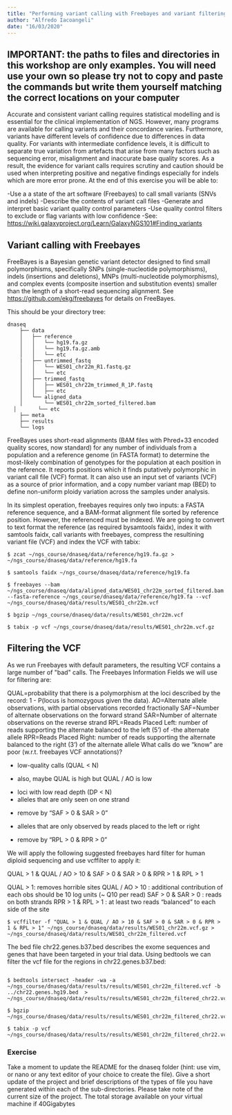 ```yaml
---
title: "Performing variant calling with Freebayes and variant filtering with vcflib"
author: "Alfredo Iacoangeli"
date: "16/03/2020"
---
```


## IMPORTANT: the paths to files and directories in this workshop are only examples. You will need use your own so please try not to copy and paste the commands but write them yourself matching the correct locations on your computer


Accurate and consistent variant calling requires statistical modelling and is essential for the clinical implementation of NGS. However, many programs are available for calling variants and their concordance varies. Furthermore, variants have different levels of confidence due to differences in data quality. For variants with intermediate confidence levels, it is difficult to separate true variation from artefacts that arise from many factors such as sequencing error, misalignment and inaccurate base quality scores. As a result, the evidence for variant calls requires scrutiny and caution should be used when interpreting positive and negative findings especially for indels which are more error prone. At the end of this exercise you will be able to:

-Use a a state of the art software (Freebayes) to call small variants (SNVs and indels)
-Describe the contents of variant call files
-Generate and interpret basic variant quality control parameters
-Use quality control filters to exclude or flag variants with low confidence
-See: https://wiki.galaxyproject.org/Learn/GalaxyNGS101#Finding_variants

## Variant calling with Freebayes


FreeBayes is a Bayesian genetic variant detector designed to find small polymorphisms, specifically SNPs (single-nucleotide polymorphisms), indels (insertions and deletions), MNPs (multi-nucleotide polymorphisms), and complex events (composite insertion and substitution events) smaller than the length of a short-read sequencing alignment. See https://github.com/ekg/freebayes for details on FreeBayes.

This should be your directory tree:

```
dnaseq
	├── data
	│   ├── reference
	│   │   └── hg19.fa.gz
	│   │   └── hg19.fa.gz.amb
	│   │   └── etc
 	|   ├── untrimmed_fastq
	│   │   └── WES01_chr22m_R1.fastq.gz
	│   │   └── etc
	│   ├── trimmed_fastq
	│   │   ├── WES01_chr22m_trimmed_R_1P.fastq
	│   │   ├── etc     
	│   └── aligned_data
	│       └── WES01_chr22m_sorted_filtered.bam
  │       └── etc
	├── meta
	├── results
	└── logs
```

FreeBayes uses short-read alignments (BAM files with Phred+33 encoded quality scores, now standard) for any number of individuals from a population and a reference genome (in FASTA format) to determine the most-likely combination of genotypes for the population at each position in the reference. It reports positions which it finds putatively polymorphic in variant call file (VCF) format. It can also use an input set of variants (VCF) as a source of prior information, and a copy number variant map (BED) to define non-uniform ploidy variation across the samples under analysis.

In its simplest operation, freebayes requires only two inputs: a FASTA reference sequence, and a BAM-format alignment file sorted by reference position. However, the referenced must be indexed. We are going to convert to text format the reference (as required bysamtools faidx), index it with samtools faidx, call variants with freebayes, compress the resultining variant file (VCF) and index the VCF with tabix:

```
$ zcat ~/ngs_course/dnaseq/data/reference/hg19.fa.gz > ~/ngs_course/dnaseq/data/reference/hg19.fa 

$ samtools faidx ~/ngs_course/dnaseq/data/reference/hg19.fa

$ freebayes --bam ~/ngs_course/dnaseq/data/aligned_data/WES01_chr22m_sorted_filtered.bam --fasta-reference ~/ngs_course/dnaseq/data/reference/hg19.fa --vcf ~/ngs_course/dnaseq/data/results/WES01_chr22m.vcf

$ bgzip ~/ngs_course/dnaseq/data/results/WES01_chr22m.vcf

$ tabix -p vcf ~/ngs_course/dnaseq/data/results/WES01_chr22m.vcf.gz

```


## Filtering the VCF

As we run Freebayes with default parameters, the resulting VCF contains a large number of "bad" calls. The Freebayes Information Fields we will use for filtering are:

QUAL=probability that there is a polymorphism at the loci described by the record: 1 - P(locus is homozygous given the data).
AO=Alternate allele observations, with partial observations recorded fractionally
SAF=Number of alternate observations on the forward strand
SAR=Number of alternate observations on the reverse strand
RPL=Reads Placed Left: number of reads supporting the alternate balanced to the left (5’) of -the alternate allele
RPR=Reads Placed Right: number of reads supporting the alternate balanced to the right (3’) of the alternate allele
What calls do we “know” are poor (w.r.t. freebayes VCF annotations)?
- low-quality calls (QUAL < N)
+ also, maybe QUAL is high but QUAL / AO is low
- loci with low read depth (DP < N)
- alleles that are only seen on one strand
+ remove by “SAF > 0 & SAR > 0”
- alleles that are only observed by reads placed to the left or right
+ remove by “RPL > 0 & RPR > 0”

We will apply the following suggested freebayes hard filter for human diploid sequencing and use vcffilter to apply it:

QUAL > 1 & QUAL / AO > 10 & SAF > 0 & SAR > 0 & RPR > 1 & RPL > 1

QUAL > 1: removes horrible sites
QUAL / AO > 10 : additional contribution of each obs should be 10 log units (~ Q10 per read)
SAF > 0 & SAR > 0 : reads on both strands
RPR > 1 & RPL > 1 : at least two reads “balanced” to each side of the site

```
$ vcffilter -f "QUAL > 1 & QUAL / AO > 10 & SAF > 0 & SAR > 0 & RPR > 1 & RPL > 1" ~/ngs_course/dnaseq/data/results/WES01_chr22m.vcf.gz > ~/ngs_course/dnaseq/data/results/WES01_chr22m_filtered.vcf
```

The bed file chr22.genes.b37.bed describes the exome sequences and genes that have been targeted in your trial data. Using bedtools we can filter the vcf file for the regions in chr22.genes.b37.bed: 

```

$ bedtools intersect -header -wa -a ~/ngs_course/dnaseq/data/results/results/WES01_chr22m_filtered.vcf -b ../chr22.genes.hg19.bed  > ~/ngs_course/dnaseq/data/results/results/WES01_chr22m_filtered_chr22.vcf

$ bgzip ~/ngs_course/dnaseq/data/results/results/WES01_chr22m_filtered_chr22.vcf

$ tabix -p vcf ~/ngs_course/dnaseq/data/results/results/WES01_chr22m_filtered_chr22.vcf

```


### Exercise

Take a moment to update the README for the dnaseq folder (hint: use vim, or nano or any text editor of your choice to create the file). Give a short update of the project and brief descriptions of the types of file you have generated within each of the sub-directories. Please take note of the current size of the project. The total storage available on your virtual machine if 40Gigabytes
